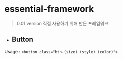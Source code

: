 # essential-framework
> 0.01 version
직접 사용하기 위해 만든 프레임워크
* ## Button
Usage : ```<button class="btn-(size) (style) (color)">```
